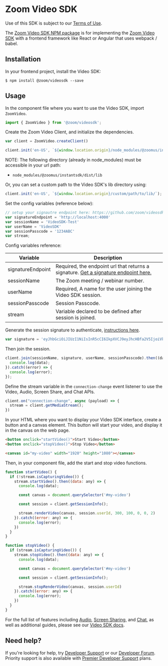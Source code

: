 # Zoom Video SDK

Use of this SDK is subject to our [Terms of Use](https://zoom.us/docs/en-us/zoom_api_license_and_tou.html).

The [Zoom Video SDK NPM package](https://www.npmjs.com/package/@zoom/videosdk) is for implementing the [Zoom Video SDK](https://marketplace.zoom.us/docs/sdk/video/introduction) with a frontend framework like React or Angular that uses webpack / babel.

## Installation

In your frontend project, install the Video SDK:

`$ npm install @zoom/videosdk --save`

## Usage

In the component file where you want to use the Video SDK, import `ZoomVideo`.

```js
import { ZoomVideo } from '@zoom/videosdk';
```

Create the Zoom Video Client, and initialize the dependencies.

```js
var client = ZoomVideo.createClient()

client.init('en-US', `${window.location.origin}/node_modules/@zoomus/instantsdk/dist/lib`);
```

NOTE: The following directory (already in node_modules) must be accessible in your url path:

- `node_modules/@zoomus/instantsdk/dist/lib`

Or, you can set a custom path to the Video SDK's lib directory using:

```js
client.init('en-US', `${window.location.origin}/custom/path/to/lib/`);
```

Set the config variables (reference below):

```js
// setup your signautre endpoint here: https://github.com/zoom/videosdk-sample-signature-node.js
var signatureEndpoint = 'http://localhost:4000'
var sessionName = 'VideoSDK-Test'
var userName = 'VideoSDK'
var sessionPasscode = '1234ABC'
var stream;
```


Config variables reference:

| Variable                   | Description |
| -----------------------|-------------|
| signatureEndpoint          | Required, the endpoint url that returns a signature. [Get a signature endpoint here.](https://github.com/zoom/videosdk-sample-signature-node.js) |
| sessionName  | The Zoom meeting / webinar number. |
| userName | Required, A name for the user joining the Video SDK session. |
| sessionPasscode | Session Passcode. |
| stream | Variable declared to be defined after session is joined. |


Generate the session signature to authenticate, [instructions here](https://github.com/zoom/videosdk-sample-signature-node.js).

```js
var signature = 'eyJhbGciOiJIUzI1NiIsInR5cCI6IkpXVCJ9eyJhcHBfa2V5IjoiVklERU9fU0RLX0tFWV9IRVJFIiwiaWF0IjoxNjIzNDQyNTYzLCJleHAiOjE2MjM0NDk3NjMsInRwYyI6IlZpZGVvU0RLLVRlc3QiLCJwd2QiOiIxMjM0QUJDIn0='
```

Then join the session.

```js
client.join(sessionName, signature, userName, sessionPasscode).then((data) => {
  console.log(data);
}).catch((error) => {
  console.log(error);
});
```

Define the stream variable in the `connection-change` event listener to use the Video, Audio, Screen Share, and Chat APIs.

```js
client.on("connection-change", async (payload) => {
  stream = client.getMediaStream();
})
```

In your HTML where you want to display your Video SDK interface, create a button and a canvas element. This button will start your video, and display it in the canvas on the web page.

```html
<button onclick="startVideo()">Start Video</button>
<button onclick="stopVideo()">Stop Video</button>

<canvas id="my-video" width="1920" height="1080"></canvas>
```

Then, in your component file, add the start and stop video functions.

```js
function startVideo() {
  if (!stream.isCapturingVideo()) {
    stream.startVideo().then((data: any) => {
      console.log(data);

      const canvas = document.querySelector('#my-video')

      const session = client.getSessionInfo();

      stream.renderVideo(canvas, session.userId, 300, 100, 0, 0, 2)
    }).catch((error: any) => {
      console.log(error);
    })
  }
}

function stopVideo() {
  if (stream.isCapturingVideo()) {
    stream.stopVideo().then((data: any) => {
      console.log(data);

      const canvas = document.querySelector('#my-video')

      const session = client.getSessionInfo();

      stream.stopRenderVideo(canvas, session.userId)
    }).catch((error: any) => {
      console.log(error);
    })
  }
}
```

For the full list of features including [Audio](https://marketplace.zoom.us/docs/sdk/video/web/essential/audio), [Screen Sharing](https://marketplace.zoom.us/docs/sdk/video/web/essential/screen-share), and [Chat](https://marketplace.zoom.us/docs/sdk/video/web/essential/chat), as well as additional guides, please see our [Video SDK docs](https://marketplace.zoom.us/docs/sdk/video/web).

## Need help?

If you're looking for help, try [Developer Support](https://devsupport.zoom.us) or our [Developer Forum](https://devforum.zoom.us). Priority support is also available with [Premier Developer Support](https://zoom.us/docs/en-us/developer-support-plans.html) plans.
